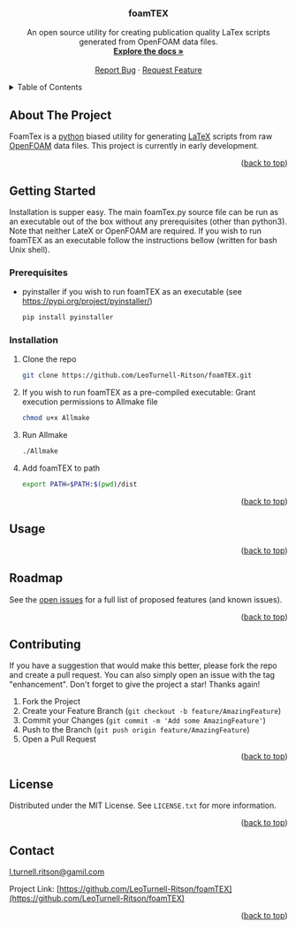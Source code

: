 <h3 align="center">foamTEX</h3>

  <p align="center">
    An open source utility for creating publication quality LaTex scripts <br /> generated from OpenFOAM data files.
    <br />
    <a href="https://github.com/LeoTurnell-Ritson/foamTEX"><strong>Explore the docs »</strong></a>
    <br />
    <br />
    <a href="https://github.com/LeoTurnell-Ritson/foamTEX/issues">Report Bug</a>
    ·
    <a href="https://github.com/LeoTurnell-Ritson/foamTEX/issues">Request Feature</a>
  </p>
</div>

<!-- TABLE OF CONTENTS -->
<details>
  <summary>Table of Contents</summary>
  <ol>
    <li>
      <a href="#about-the-project">About The Project</a>
    </li>
    <li>
      <a href="#getting-started">Getting Started</a>
      <ul>
        <li><a href="#prerequisites">Prerequisites</a></li>
        <li><a href="#installation">Installation</a></li>
      </ul>
    </li>
    <li><a href="#usage">Usage</a></li>
    <li><a href="#roadmap">Roadmap</a></li>
    <li><a href="#contributing">Contributing</a></li>
    <li><a href="#license">License</a></li>
    <li><a href="#contact">Contact</a></li>
  </ol>
</details>


<!-- ABOUT THE PROJECT -->
## About The Project

FoamTex is a [python](https://www.python.org/) biased utility for generating [LaTeX](https://www.latex-project.org/) scripts from raw [OpenFOAM](https://www.openfoam.com/) data files. This project is currently in early development.

<p align="right">(<a href="#top">back to top</a>)</p>

<!-- GETTING STARTED -->
## Getting Started

Installation is supper easy. The main foamTex.py source file can be run as an executable out of the box without any prerequisites (other than python3). Note that neither LateX or OpenFOAM are required. If you wish to run foamTEX as an executable follow the instructions bellow (written for bash Unix shell). 

### Prerequisites

* pyinstaller if you wish to run foamTEX as an executable (see https://pypi.org/project/pyinstaller/)
  ```sh
  pip install pyinstaller
  ```

### Installation

1. Clone the repo
   ```sh
   git clone https://github.com/LeoTurnell-Ritson/foamTEX.git
   ```

2. If you wish to run foamTEX as a pre-compiled executable: Grant execution permissions to Allmake file
   ```sh
   chmod u+x Allmake
   ```
3. Run Allmake
   ```sh
   ./Allmake
   ```
4. Add foamTEX to path
   ```sh
   export PATH=$PATH:$(pwd)/dist
   ``` 
<p align="right">(<a href="#top">back to top</a>)</p>


<!-- USAGE EXAMPLES -->
## Usage

<p align="right">(<a href="#top">back to top</a>)</p>

<!-- ROADMAP -->
## Roadmap

See the [open issues](https://github.com/LeoTurnell-Ritson/foamTEX/issues) for a full list of proposed features (and known issues).

<p align="right">(<a href="#top">back to top</a>)</p>

<!-- CONTRIBUTING -->
## Contributing

If you have a suggestion that would make this better, please fork the repo and create a pull request. You can also simply open an issue with the tag "enhancement".
Don't forget to give the project a star! Thanks again!

1. Fork the Project
2. Create your Feature Branch (`git checkout -b feature/AmazingFeature`)
3. Commit your Changes (`git commit -m 'Add some AmazingFeature'`)
4. Push to the Branch (`git push origin feature/AmazingFeature`)
5. Open a Pull Request

<p align="right">(<a href="#top">back to top</a>)</p>


<!-- LICENSE -->
## License

Distributed under the MIT License. See `LICENSE.txt` for more information.

<p align="right">(<a href="#top">back to top</a>)</p>


<!-- CONTACT -->
## Contact

 l.turnell.ritson@gamil.com

Project Link: [https://github.com/LeoTurnell-Ritson/foamTEX](https://github.com/LeoTurnell-Ritson/foamTEX)

<p align="right">(<a href="#top">back to top</a>)</p>